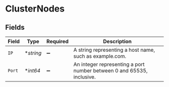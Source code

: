 # ClusterNodes


## Fields

| Field                                                                 | Type                                                                  | Required                                                              | Description                                                           |
| --------------------------------------------------------------------- | --------------------------------------------------------------------- | --------------------------------------------------------------------- | --------------------------------------------------------------------- |
| `IP`                                                                  | **string*                                                             | :heavy_minus_sign:                                                    | A string representing a host name, such as example.com.               |
| `Port`                                                                | **int64*                                                              | :heavy_minus_sign:                                                    | An integer representing a port number between 0 and 65535, inclusive. |